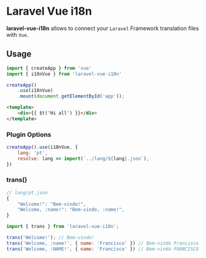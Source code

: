 # Laravel Vue i18n

**laravel-vue-i18n** allows to connect your `Laravel` Framework translation files with `Vue`.

## Usage

```js
import { createApp } from 'vue'
import { i18nVue } from 'laravel-vue-i18n'

createApp()
    .use(i18nVue)
    .mount(document.getElementById('app'));
```

```html
<template>
    <div>{{ $t('Hi all') }}</div>
</template>
```

### Plugin Options

```js
createApp().use(i18nVue, {
    lang: 'pt',
    resolve: lang => import(`../lang/${lang}.json`),
})
```

### trans()

```js
// lang/pt.json
{
    "Welcome!": "Bem-vindo!",
    "Welcome, :name!": "Bem-vindo, :name!",
}

import { trans } from 'laravel-vue-i18n';

trans('Welcome!'); // Bem-vindo!
trans('Welcome, :name!', { name: 'Francisco' }) // Bem-vindo Francisco!
trans('Welcome, :NAME!', { name: 'Francisco' }) // Bem-vindo FRANCISCO!
```
